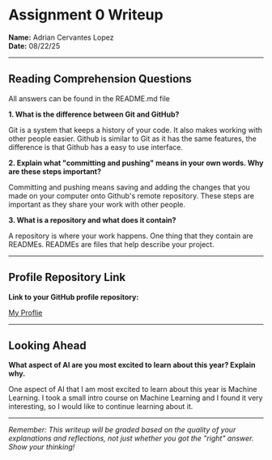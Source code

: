 # Assignment 0 Writeup

**Name:** Adrian Cervantes Lopez  
**Date:** 08/22/25

---

## Reading Comprehension Questions
All answers can be found in the README.md file

**1. What is the difference between Git and GitHub?**

Git is a system that keeps a history of your code. It also makes working with other people easier. Github is similar to Git as it has the same features, the difference is that Github has a easy to use interface.

**2. Explain what "committing and pushing" means in your own words. Why are these steps important?**

Committing and pushing means saving and adding the changes that you made on your computer onto Github's remote repository. These steps are important as they share your work with other people. 

**3. What is a repository and what does it contain?**

A repository is where your work happens. One thing that they contain are READMEs. READMEs are files that help describe your project. 

---

## Profile Repository Link

**Link to your GitHub profile repository:** 

[My Proflie](https://github.com/adriancervantes15/adriancervantes15)

---

## Looking Ahead

**What aspect of AI are you most excited to learn about this year? Explain why.**

One aspect of AI that I am most excited to learn about this year is Machine Learning. I took a small intro course on Machine Learning and I found it very interesting, so I would like to continue learning about it. 

---

*Remember: This writeup will be graded based on the quality of your explanations and reflections, not just whether you got the "right" answer. Show your thinking!*
